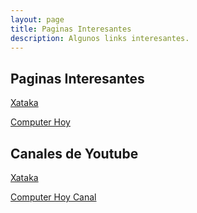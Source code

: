```yaml
---
layout: page
title: Paginas Interesantes
description: Algunos links interesantes.
---
```

## Paginas Interesantes

[Xataka](https://www.xataka.com/ "Xataka")

[Computer Hoy](http://computerhoy.com/ "Computer Hoy")

## Canales de Youtube

[Xataka](https://www.youtube.com/user/XatakaTV "Xataka Canal")

[Computer Hoy Canal](https://www.youtube.com/user/ComputerhoyTV "CH canal")
